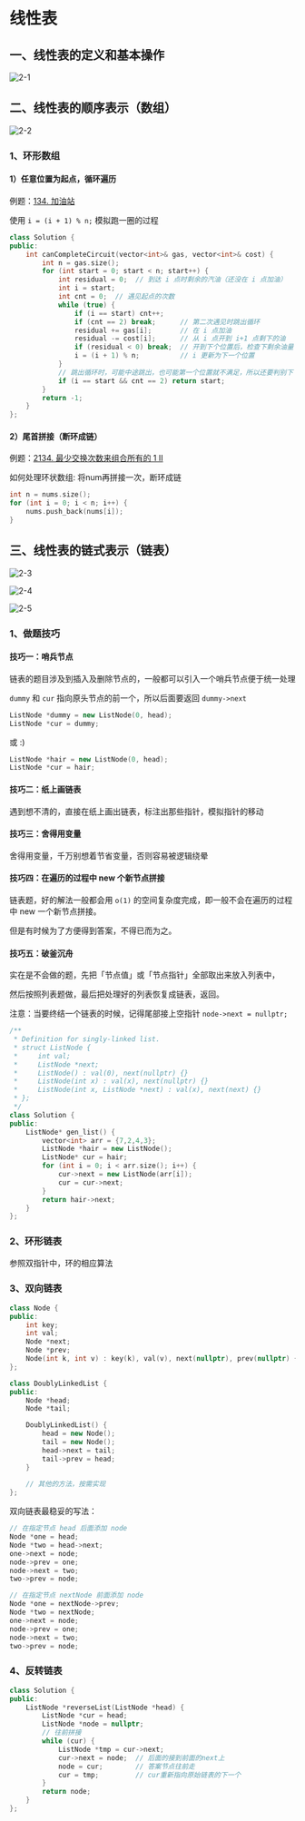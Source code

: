 # 线性表

## 一、线性表的定义和基本操作

![2-1](../img/2-1.png)

## 二、线性表的顺序表示（数组）

![2-2](../img/2-2.png)

### 1、环形数组

#### 1）任意位置为起点，循环遍历

例题：[134. 加油站](https://leetcode-cn.com/problems/gas-station/)

使用 `i = (i + 1) % n;` 模拟跑一圈的过程

```cpp
class Solution {
public:
    int canCompleteCircuit(vector<int>& gas, vector<int>& cost) {
        int n = gas.size();
        for (int start = 0; start < n; start++) {
            int residual = 0;  // 到达 i 点时剩余的汽油（还没在 i 点加油）
            int i = start;
            int cnt = 0;  // 遇见起点的次数
            while (true) {
                if (i == start) cnt++;
                if (cnt == 2) break;      // 第二次遇见时跳出循环
                residual += gas[i];       // 在 i 点加油
                residual -= cost[i];      // 从 i 点开到 i+1 点剩下的油
                if (residual < 0) break;  // 开到下个位置后，检查下剩余油量
                i = (i + 1) % n;          // i 更新为下一个位置
            }
            // 跳出循环时，可能中途跳出，也可能第一个位置就不满足，所以还要判别下 cnt == 2
            if (i == start && cnt == 2) return start;
        }
        return -1;
    }
};
```

#### 2）尾首拼接（断环成链）

例题：[2134. 最少交换次数来组合所有的 1 II](https://leetcode-cn.com/problems/minimum-swaps-to-group-all-1s-together-ii/)

如何处理环状数组: 将num再拼接一次，断环成链

```cpp
int n = nums.size();
for (int i = 0; i < n; i++) {
    nums.push_back(nums[i]);
}
```

## 三、线性表的链式表示（链表）

![2-3](../img/2-3.png)

![2-4](../img/2-4.png)

![2-5](../img/2-5.png)

### 1、做题技巧

#### 技巧一：哨兵节点

链表的题目涉及到插入及删除节点的，一般都可以引入一个哨兵节点便于统一处理

`dummy` 和 `cur` 指向原头节点的前一个，所以后面要返回 `dummy->next`

```cpp
ListNode *dummy = new ListNode(0, head);
ListNode *cur = dummy;
```

或 :)

```cpp
ListNode *hair = new ListNode(0, head);
ListNode *cur = hair;
```

#### 技巧二：纸上画链表

遇到想不清的，直接在纸上画出链表，标注出那些指针，模拟指针的移动

#### 技巧三：舍得用变量

舍得用变量，千万别想着节省变量，否则容易被逻辑绕晕

#### 技巧四：在遍历的过程中 new 个新节点拼接

链表题，好的解法一般都会用 `o(1)` 的空间复杂度完成，即一般不会在遍历的过程中 new 一个新节点拼接。

但是有时候为了方便得到答案，不得已而为之。

#### 技巧五：破釜沉舟

实在是不会做的题，先把「节点值」或「节点指针」全部取出来放入列表中，

然后按照列表题做，最后把处理好的列表恢复成链表，返回。

注意：当要终结一个链表的时候，记得尾部接上空指针 `node->next = nullptr;`

```cpp
/**
 * Definition for singly-linked list.
 * struct ListNode {
 *     int val;
 *     ListNode *next;
 *     ListNode() : val(0), next(nullptr) {}
 *     ListNode(int x) : val(x), next(nullptr) {}
 *     ListNode(int x, ListNode *next) : val(x), next(next) {}
 * };
 */
class Solution {
public:
    ListNode* gen_list() {
        vector<int> arr = {7,2,4,3};
        ListNode *hair = new ListNode();
        ListNode* cur = hair;
        for (int i = 0; i < arr.size(); i++) {
            cur->next = new ListNode(arr[i]);
            cur = cur->next;
        }
        return hair->next;
    }
};
```

### 2、环形链表

参照双指针中，环的相应算法

### 3、双向链表

```cpp
class Node {
public:
    int key;
    int val;
    Node *next;
    Node *prev;
    Node(int k, int v) : key(k), val(v), next(nullptr), prev(nullptr) {}
};

class DoublyLinkedList {
public:
    Node *head;
    Node *tail;

    DoublyLinkedList() {
        head = new Node();
        tail = new Node();
        head->next = tail;
        tail->prev = head;
    }
    
    // 其他的方法，按需实现
};
```

双向链表最稳妥的写法：

```cpp
// 在指定节点 head 后面添加 node
Node *one = head;
Node *two = head->next;
one->next = node;
node->prev = one;
node->next = two;
two->prev = node;

// 在指定节点 nextNode 前面添加 node
Node *one = nextNode->prev;
Node *two = nextNode;
one->next = node;
node->prev = one;
node->next = two;
two->prev = node;
```

### 4、反转链表

```cpp
class Solution {
public:
    ListNode *reverseList(ListNode *head) {
        ListNode *cur = head;
        ListNode *node = nullptr;
        // 往前拼接
        while (cur) {
            ListNode *tmp = cur->next;
            cur->next = node;  // 后面的接到前面的next上
            node = cur;        // 答案节点往前走
            cur = tmp;         // cur重新指向原始链表的下一个
        }
        return node;
    }
};
```

